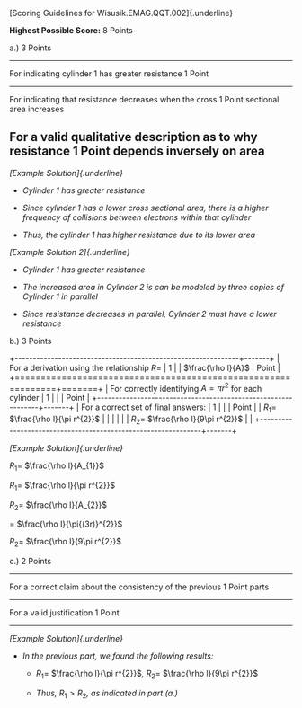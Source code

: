 [Scoring Guidelines for Wisusik.EMAG.QQT.002]{.underline}

**Highest Possible Score:** 8 Points

a.) 3 Points

  -----------------------------------------------------------------------
  For indicating cylinder 1 has greater resistance               1 Point
  -------------------------------------------------------------- --------
  For indicating that resistance decreases when the cross        1 Point
  sectional area increases                                       

  For a valid qualitative description as to why resistance       1 Point
  depends inversely on area                                      
  -----------------------------------------------------------------------

*[Example Solution]{.underline}*

-   *Cylinder 1 has greater resistance*

-   *Since cylinder 1 has a lower cross sectional area, there is a
    higher frequency of collisions between electrons within that
    cylinder*

-   *Thus, the cylinder 1 has higher resistance due to its lower area*

*[Example Solution 2]{.underline}*

-   *Cylinder 1 has greater resistance*

-   *The increased area in Cylinder 2 is can be modeled by three copies
    of Cylinder 1 in parallel*

-   *Since resistance decreases in parallel, Cylinder 2 must have a
    lower resistance*

b.) 3 Points

+--------------------------------------------------------------+-------+
| For a derivation using the relationship $R =$                | 1     |
| $\frac{\rho l}{A}$                                           | Point |
+==============================================================+=======+
| For correctly identifying $A = \pi r^{2}$ for each cylinder  | 1     |
|                                                              | Point |
+--------------------------------------------------------------+-------+
| For a correct set of final answers:                          | 1     |
|                                                              | Point |
| $R_{1} =$ $\frac{\rho l}{\pi r^{2}}$                         |       |
|                                                              |       |
| $R_{2} =$ $\frac{\rho l}{9\pi r^{2}}$                        |       |
+--------------------------------------------------------------+-------+

*[Example Solution]{.underline}*

$R_{1} =$ $\frac{\rho l}{A_{1}}$

$R_{1} =$ $\frac{\rho l}{\pi r^{2}}$

$R_{2} =$ $\frac{\rho l}{A_{2}}$

$=$ $\frac{\rho l}{\pi{(3r)}^{2}}$

$R_{2} =$ $\frac{\rho l}{9\pi r^{2}}$

c.) 2 Points

  -----------------------------------------------------------------------
  For a correct claim about the consistency of the previous      1 Point
  parts                                                          
  -------------------------------------------------------------- --------
  For a valid justification                                      1 Point

  -----------------------------------------------------------------------

*[Example Solution]{.underline}*

-   *In the previous part, we found the following results:*

    -   $R_{1} =$ $\frac{\rho l}{\pi r^{2}}$*,* $R_{2} =$
        $\frac{\rho l}{9\pi r^{2}}$

    -   *Thus,* $R_{1} > R_{2}$*, as indicated in part (a.)*
